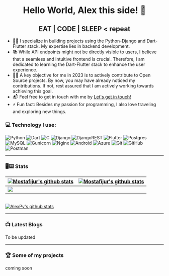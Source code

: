 <!-- thems: #gh-dark-mode-only, #gh-light-mode-only  -->

<h1 align="center"> Hello World, Alex this side! 👋</h1>

<h2 align="center">EAT | CODE | SLEEP < repeat </h2>

- 💪🏼 I specialize in building projects using the Python-Django and Dart-Flutter stack. My expertise lies in backend development.
- 📚 While API endpoints might not be directly visible to users, I believe that a seamless and intuitive frontend is crucial. Therefore, I am dedicated to learning the Dart-Flutter stack to enhance the user experience.
- 🤝🏼 A key objective for me in 2023 is to actively contribute to Open Source projects. By now, you may have already noticed my contributions. If not, rest assured that I am actively working towards achieving this goal.
- 📬 Feel free to get in touch with me by <a href="mailto:mostafijur1812@gmail.com">Let's get in touch!</a>
- ⚡ Fun fact: Besides my passion for programming, I also love traveling and exploring new things.


### 💻 Technology I use:
![Python](https://img.shields.io/badge/python-3670A0?style=for-the-badge&logo=python&logoColor=ffdd54)
![Dart](https://img.shields.io/badge/dart-%230175C2.svg?style=for-the-badge&logo=dart&logoColor=white)
![C](https://img.shields.io/badge/c-%2300599C.svg?style=for-the-badge&logo=c&logoColor=white)
![Django](https://img.shields.io/badge/django-%23092E20.svg?style=for-the-badge&logo=django&logoColor=white)
![DjangoREST](https://img.shields.io/badge/DJANGO-REST-ff1709?style=for-the-badge&logo=django&logoColor=white&color=ff1709&labelColor=gray)
![Flutter](https://img.shields.io/badge/Flutter-%2302569B.svg?style=for-the-badge&logo=Flutter&logoColor=white)
![Postgres](https://img.shields.io/badge/postgres-%23316192.svg?style=for-the-badge&logo=postgresql&logoColor=white)
![MySQL](https://img.shields.io/badge/mysql-%2300f.svg?style=for-the-badge&logo=mysql&logoColor=white)
![Gunicorn](https://img.shields.io/badge/gunicorn-%298729.svg?style=for-the-badge&logo=gunicorn&logoColor=white)
![Nginx](https://img.shields.io/badge/nginx-%23009639.svg?style=for-the-badge&logo=nginx&logoColor=white)
![Android](https://img.shields.io/badge/Android-3DDC84?style=for-the-badge&logo=android&logoColor=white)
![Azure](https://img.shields.io/badge/azure-%230072C6.svg?style=for-the-badge&logo=microsoftazure&logoColor=white)
![Git](https://img.shields.io/badge/git-%23F05033.svg?style=for-the-badge&logo=git&logoColor=white)
![GitHub](https://img.shields.io/badge/github-%23121011.svg?style=for-the-badge&logo=github&logoColor=white)
![Postman](https://img.shields.io/badge/Postman-FF6C37?style=for-the-badge&logo=postman&logoColor=white)

---


### 🖥⌨ Stats


| <a href="https://github.com/mostafijur566"><img align="center" src="https://github-readme-streak-stats.herokuapp.com?user=mostafijur566&theme=tokyonight&hide_border=true&date_format=M%20j%5B%2C%20Y%5D)" alt="Mostafijur's github stats" /></a> | <a href="https://github.com/mostafijur566"><img align="center" src="https://github-readme-stats.vercel.app/api?username=mostafijur566&show_icons=true&include_all_commits=true&theme=tokyonight&hide_border=true" alt="Mostafijur's github stats" /></a> | 
| :------------- | :-------------: |
| <a href="https://github.com/mostafijur566"><img align="center" src="https://github-readme-stats.vercel.app/api/top-langs/?username=mostafijur566&layout=compact&theme=tokyonight&hide_border=true" /></a>  | 

<br />
<a href="https://github.com/mostafijur566"><img align="center" src="https://github-readme-activity-graph.cyclic.app/graph?username=mostafijur566&bg_color=1a1b27&color=1f6feb&line=38bcad&point=628fdb&area=true&hide_border=true" alt="AlexPy's github stats" /></a>

<br />

---

### 📺 Latest Blogs

<!-- BLOG:START -->
To be updated
<!--  BLOG:END -->

---

### 🏆 Some of my projects

coming soon
